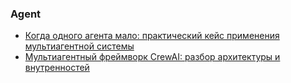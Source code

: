 ### Agent
- [Когда одного агента мало: практический кейс применения мультиагентной системы](https://habr.com/ru/companies/redmadrobot/articles/957300/)
- [Мультиагентный фреймворк CrewAI: разбор архитектуры и внутренностей](https://habr.com/ru/articles/957384/)
